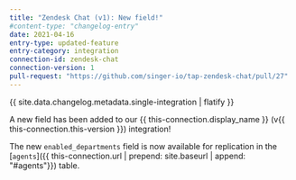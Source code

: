```yaml
---
title: "Zendesk Chat (v1): New field!"
#content-type: "changelog-entry"
date: 2021-04-16
entry-type: updated-feature
entry-category: integration
connection-id: zendesk-chat
connection-version: 1
pull-request: "https://github.com/singer-io/tap-zendesk-chat/pull/27"
---
```

{{ site.data.changelog.metadata.single-integration | flatify }}

A new field has been added to our {{ this-connection.display_name }} (v{{ this-connection.this-version }}) integration!

The new `enabled_departments` field is now available for replication in the [`agents`]({{ this-connection.url | prepend: site.baseurl | append: "#agents"}}) table.